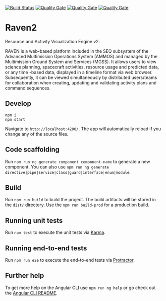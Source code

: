 [![Build Status](https://cae-jenkins2.jpl.nasa.gov/buildStatus/icon?job=MPSA/SEQ/raven2/raven2%20build/master)](https://cae-jenkins2.jpl.nasa.gov/job/MPSA/job/SEQ/job/raven2/job/raven2%20build/job/master/) 
[![Quality Gate](https://seq-sca-mgss.jpl.nasa.gov/api/badges/measure?key=mgss.seq%3Araven2&metric=ncloc)](https://seq-sca-mgss.jpl.nasa.gov/dashboard/index/com.qualinsight.plugins.sonarqube:qualinsight-plugins-sonarqube-badges)
[![Quality Gate](https://seq-sca-mgss.jpl.nasa.gov/api/badges/measure?key=mgss.seq%3Araven2&metric=bugs)](https://seq-sca-mgss.jpl.nasa.gov/dashboard/index/com.qualinsight.plugins.sonarqube:qualinsight-plugins-sonarqube-badges)
[![Quality Gate](https://seq-sca-mgss.jpl.nasa.gov/api/badges/measure?key=mgss.seq%3Araven2&metric=critical_violations)](https://seq-sca-mgss.jpl.nasa.gov/dashboard/index/com.qualinsight.plugins.sonarqube:qualinsight-plugins-sonarqube-badges)

# Raven2

Resource and Activity Visualization Engine v2.

RAVEN is a web-based platform included in the SEQ subsystem of the Advanced Multimission Operations System (AMMOS) and managed by the Multimission Ground System and Services (MGSS). It allows users to view science planning, spacecraft activities, resource usage and predicted data, or any time -based data, displayed in a timeline format via web browser. Subsequently, it can be viewed simultaneously by distributed users/teams for collaboration when creating, updating and validating activity plans and command sequences.


## Develop

```
npm i
npm start
```

Navigate to `http://localhost:4200/`. The app will automatically reload if you change any of the source files.

## Code scaffolding

Run `npm run ng generate component component-name` to generate a new component. You can also use `npm run ng generate directive|pipe|service|class|guard|interface|enum|module`.

## Build

Run `npm run build` to build the project. The build artifacts will be stored in the `dist/` directory. Use the `npm run build-prod` for a production build.

## Running unit tests

Run `npm test` to execute the unit tests via [Karma](https://karma-runner.github.io).

## Running end-to-end tests

Run `npm run e2e` to execute the end-to-end tests via [Protractor](http://www.protractortest.org/).

## Further help

To get more help on the Angular CLI use `npm run ng help` or go check out the [Angular CLI README](https://github.com/angular/angular-cli/blob/master/README.md).
